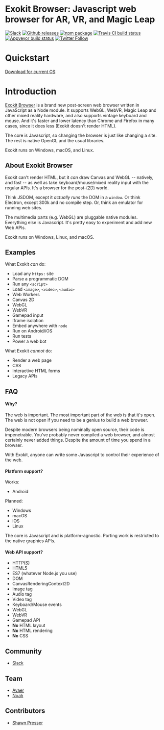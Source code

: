 # Exokit Browser: Javascript web browser for AR, VR, and Magic Leap

[![Slack](https://exoslack.now.sh/badge.svg)](https://exoslack.now.sh)
[![Github releases](https://img.shields.io/github/downloads/webmixedreality/exokit/total.svg)](https://github.com/webmixedreality/exokit/releases )
[![npm package](https://img.shields.io/npm/v/exokit.svg)](https://www.npmjs.com/package/exokit)
[![Travis CI build status](https://travis-ci.org/modulesio/exokit-windows.svg?branch=master)](https://travis-ci.org/modulesio/exokit-windows)
[![Appveyor build status](https://ci.appveyor.com/api/projects/status/32r7s2skrgm9ubva?svg=true)](https://ci.appveyor.com/project/modulesio/exokit-windows)
[![Twitter Follow](https://img.shields.io/twitter/follow/webmixedreality.svg?style=social)](https://twitter.com/webmixedreality)

# Quickstart

[Download for current OS](https://get.webmr.io)

# Introduction

[Exokit Browser](https://exokit.webmr.io) is a brand new post-screen web browser written in JavaScript as a Node module. It supports WebGL, WebVR, Magic Leap and other mixed reality hardware, and also supports vintage keyboard and mouse. And it's faster and lower latency than Chrome and Firefox in many cases, since it does less (Exokit doesn't render HTML).

The core is Javascript, so changing the browser is just like changing a site. The rest is native OpenGL and the usual libraries.

Exokit runs on Windows, macOS, and Linux.

## About Exokit Browser

Exokit can't render HTML, but it _can_ draw Canvas and WebGL -- natively, and fast -- as well as take keyboard/mouse/mixed reality input with the regular APIs. It's a browser for the post-(2D) world.

Think JSDOM, except it _actually runs_ the DOM in a `window`. Or think Electron, except 300k and no compile step. Or, think an emulator for running web sites.

The multimedia parts (e.g. WebGL) are pluggable native modules. Everything else is Javascript. It's pretty easy to experiment and add new Web APIs.

Exokit runs on Windows, Linux, and macOS.

## Examples

What Exokit *can* do:

- Load any `https:` site
- Parse a programmatic DOM
- Run any `<script>`
- Load `<image>`, `<video>`, `<audio>`
- Web Workers
- Canvas 2D
- WebGL
- WebVR
- Gamepad input
- Iframe isolation
- Embed anywhere with `node`
- Run on Android/iOS
- Run tests
- Power a web bot

What Exokit *cannot* do:

- Render a web page
- CSS
- Interactive HTML forms
- Legacy APIs

## FAQ

#### Why?

The web is important. The most important part of the web is that it's open. The web is not open if you need to be a genius to build a web browser.

Despite modern browsers being nominally open source, their code is impenetrable. You've probably never compiled a web browser, and almost certainly never added things. Despite the amount of time you spend in a browser.

With Exokit, anyone can write some Javascript to control their experience of the web.

#### Platform support?

Works:

- Android

Planned:

- Windows
- macOS
- iOS
- Linux

The core is Javascript and is platform-agnostic. Porting work is restricted to the native graphics APIs.

#### Web API support?

- HTTP(S)
- HTML5
- ES7 (whatever Node.js you use)
- DOM
- CanvasRenderingContext2D
- Image tag
- Audio tag
- Video tag
- Keyboard/Mouse events
- WebGL
- WebVR
- Gamepad API
- **No** HTML layout
- **No** HTML rendering
- **No** CSS

## Community

- [Slack](https://communityinviter.com/apps/exokit/exokit)

## Team

- [Avaer](//github.com/modulesio)
- [Noah](//github.com/NoahSchiffman)

## Contributors
- [Shawn Presser](//github.com/shawwn)
